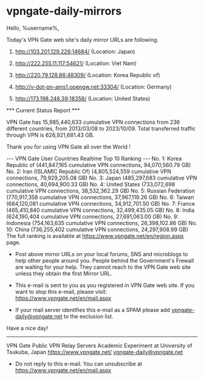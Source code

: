 # vpngate-daily-mirrors

Hello, %username%,

Today's VPN Gate web site's daily mirror URLs are following.

1. http://103.201.129.226:14684/
   (Location: Japan)

2. http://222.255.11.117:54621/
   (Location: Viet Nam)

3. http://220.79.128.86:48309/
   (Location: Korea Republic of)

4. http://v-dot-pn-ams1.opengw.net:33304/
   (Location: Germany)

5. http://173.198.248.39:18358/
   (Location: United States)


*** Current Status Report ***

VPN Gate has 15,985,440,633 cumulative VPN connections from 236 different countries, from 2013/03/08 to 2023/10/09.
Total transferred traffic through VPN is 626,921,681.43 GB.

Thank you for using VPN Gate all over the World !


--- VPN Gate User Countries Realtime Top 10 Ranking ---
No. 1: Korea Republic of (441,847,165 cumulative VPN connections, 94,070,560.79 GB)
No. 2: Iran (ISLAMIC Republic Of) (4,805,524,559 cumulative VPN connections, 79,929,205.08 GB)
No. 3: Japan (485,297,683 cumulative VPN connections, 40,694,900.33 GB)
No. 4: United States (733,072,698 cumulative VPN connections, 38,532,362.29 GB)
No. 5: Russian Federation (770,917,358 cumulative VPN connections, 37,967,119.26 GB)
No. 6: Taiwan (684,120,081 cumulative VPN connections, 34,912,701.50 GB)
No. 7: France (465,410,840 cumulative VPN connections, 32,499,435.05 GB)
No. 8: India (624,190,404 cumulative VPN connections, 27,691,063.00 GB)
No. 9: Indonesia (754,163,635 cumulative VPN connections, 26,398,102.86 GB)
No. 10: China (736,255,402 cumulative VPN connections, 24,297,908.99 GB)
The full ranking is available at https://www.vpngate.net/en/region.aspx page.


* Post above mirror URLs on your local forums, SNS and microblogs
  to help other people around you.
  People behind the Government's Frewall are waiting for your help.
  They cannot reach to the VPN Gate web site
  unless they obtain the first Mirror URL.

* This e-mail is sent to you as you registered in VPN Gate web site.
  If you want to stop this e-mail, please visit:
  https://www.vpngate.net/en/mail.aspx

* If your mail server identifies this e-mail as a SPAM
  please add vpngate-daily@vpngate.net to the exclusion list.

Have a nice day!

------------------------------------------------------
VPN Gate Public VPN Relay Servers
Academic Experiment at University of Tsukuba, Japan
https://www.vpngate.net/
vpngate-daily@vpngate.net
* Do not reply to this e-mail.
  You can unsubscribe at https://www.vpngate.net/en/mail.aspx


